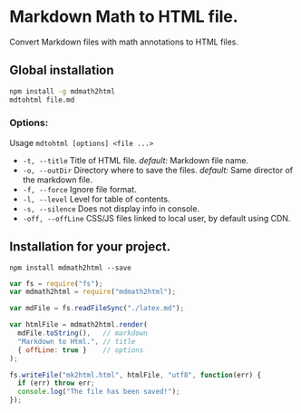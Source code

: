 # Markdown Math to HTML file.
Convert Markdown files with math annotations to HTML files.

## Global installation

```sh
npm install -g mdmath2html
mdtohtml file.md
```

### Options:
Usage `mdtohtml [options] <file ...>`
* `-t, --title` Title of HTML file. *default:* Markdown file name.
* `-o, --outDir` Directory where to save the files. *default:* Same director of the markdown file.
* `-f, --force` Ignore file format.
* `-l, --level` Level for table of contents.
* `-s, --silence` Does not display info in console.
* `-off, --offLine` CSS/JS files linked to local user, by default using CDN.

## Installation for your project.
```
npm install mdmath2html --save
```

```javascript
var fs = require("fs");
var mdmath2html = require("mdmath2html");

var mdFile = fs.readFileSync("./latex.md");

var htmlFile = mdmath2html.render(
  mdFile.toString(),   // markdown
  "Markdown to Html.", // title
  { offLine: true }    // options
);

fs.writeFile("mk2html.html", htmlFile, "utf8", function(err) {
  if (err) throw err;
  console.log("The file has been saved!");
});
```
